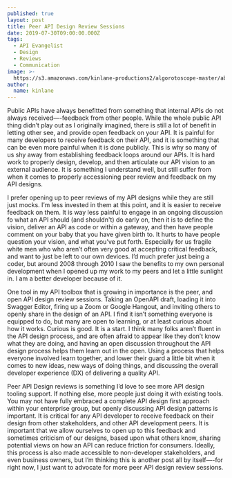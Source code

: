 ```yaml
---
published: true
layout: post
title: Peer API Design Review Sessions
date: 2019-07-30T09:00:00.000Z
tags:
  - API Evangelist
  - Design
  - Reviews
  - Communication
image: >-
  https://s3.amazonaws.com/kinlane-productions2/algorotoscope-master/abe-lincoln-one-smooth-ride-file-00-00-07-91.jpg
author:
  name: kinlane
---
```

Public APIs have always benefitted from something that internal APIs do not always received—-feedback from other people. While the whole public API thing didn’t play out as I originally imagined, there is still a lot of benefit in letting other see, and provide open feedback on your API. It is painful for many developers to receive feedback on their API, and it is something that can be even more painful when it is done publicly. This is why so many of us shy away from establishing feedback loops around our APIs. It is hard work to properly design, develop, and then articulate our API vision to an external audience. It is something I understand well, but still suffer from when it comes to properly accessioning peer review and feedback on my API designs.

I prefer opening up to peer reviews of my API designs while they are still just mocks. I’m less invested in them at this point, and it is easier to receive feedback on them. It is way less painful to engage in an ongoing discussion fo what an API should (and shouldn't) do early on, then it is to define the vision, deliver an API as code or within a gateway, and then have people comment on your baby that you have given birth to. It hurts to have people question your vision, and what you’ve put forth. Especially for us fragile white men who who aren’t often very good at accepting critical feedback, and want to just be left to our own devices. I’d much prefer just being a coder, but around 2008 through 2010 I saw the benefits to my own personal development when I opened up my work to my peers and let a little sunlight in. I am a better developer because of it.

One tool in my API toolbox that is growing in importance is the peer, and open API design review sessions. Taking an OpenAPI draft, loading it into Swagger Editor, firing up a Zoom or Google Hangout, and inviting others to openly share in the design of an API. I find it isn’t something everyone is equipped to do, but many are open to learning, or at least curious about how it works. Curious is good. It is a start. I think many folks aren’t fluent in the API design process, and are often afraid to appear like they don’t know what they are doing, and having an open discussion throughout the API design process helps them learn out in the open. Using a process that helps everyone involved learn together, and lower their guard a little bit when it comes to new ideas, new ways of doing things, and discussing the overall developer experience (DX) of delivering a quality API.

Peer API Design reviews is something I’d love to see more API design tooling support. If nothing else, more people just doing it with existing tools. You may not have fully embraced a complete API design first approach within your enterprise group, but openly discussing API design patterns is important. It is critical for any API developer to receive feedback on their design from other stakeholders, and other API development peers. It is important that we allow ourselves to open up to this feedback and sometimes criticism of our designs, based upon what others know, sharing potential views on how an API can reduce friction for consumers. Ideally, this process is also made accessible to non-developer stakeholders, and even business owners, but I’m thinking this is another post all by itself—-for right now, I just want to advocate for more peer API design review sessions.
